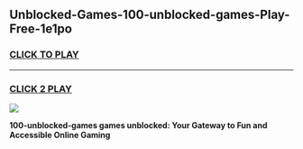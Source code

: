 
## Unblocked-Games-100-unblocked-games-Play-Free-1e1po
<h3>
<a href="https://premium76.site?title=100-unblocked-games&ref=17A">CLICK TO PLAY</a></h3>
<hr>

<h3>
<a href="https://premium76.site?title=100-unblocked-games&ref=17A">CLICK 2 PLAY</a>
  
</h3>

<a href="https://premium76.site?title=100-unblocked-games&ref=17A"><img src="https://clearcache.store/games.png"></a>


**100-unblocked-games games unblocked: Your Gateway to Fun and Accessible Online Gaming**
